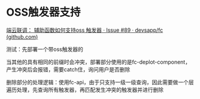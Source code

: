 # OSS触发器支持

[端云联调： 辅助函数如何支持oss 触发器 · Issue #89 · devsapp/fc (github.com)](https://github.com/devsapp/fc/issues/89)

测试：先部署一个带oss触发器的

当其他的具有相同的前缀时会冲突，部署部分使用的是fc-deplot-component，产生冲突后会报错，需要catch住，询问用户是否删除

删除部分的处理逻辑：使用fc-api，由于只支持一级一级查询，因此需要做一个层遍历处理，先查询所有触发器，再匹配发生冲突的触发器并进行删除

